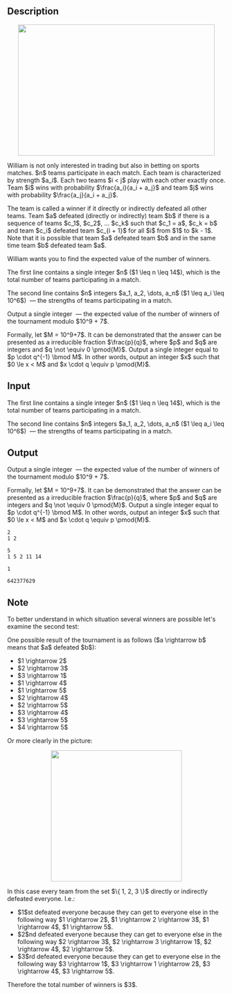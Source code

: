 ## Description

<div><center> <img class="tex-graphics" height="302px" src="file://pbJyKANz.png" style="max-width: 100.0%;max-height: 100.0%;" width="454px"> </center><p>William is not only interested in trading but also in betting on sports matches. $n$ teams participate in each match. Each team is characterized by strength $a_i$. Each two teams $i &lt; j$ play with each other exactly once. Team $i$ wins with probability $\frac{a_i}{a_i + a_j}$ and team $j$ wins with probability $\frac{a_j}{a_i + a_j}$.</p><p>The team is called a winner if it directly or indirectly defeated all other teams. Team $a$ defeated (directly or indirectly) team $b$ if there is a sequence of teams $c_1$, $c_2$, ... $c_k$ such that $c_1 = a$, $c_k = b$ and team $c_i$ defeated team $c_{i + 1}$ for all $i$ from $1$ to $k - 1$. Note that it is possible that team $a$ defeated team $b$ and in the same time team $b$ defeated team $a$.</p><p>William wants you to find the expected value of the number of winners.</p></div><div class="input-specification"><p>The first line contains a single integer $n$ ($1 \leq n \leq 14$), which is the total number of teams participating in a match.</p><p>The second line contains $n$ integers $a_1, a_2, \dots, a_n$ ($1 \leq a_i \leq 10^6$) &nbsp;— the strengths of teams participating in a match.</p></div><div class="output-specification"><p>Output a single integer &nbsp;— the expected value of the number of winners of the tournament modulo $10^9 + 7$.</p><p>Formally, let $M = 10^9+7$. It can be demonstrated that the answer can be presented as a irreducible fraction $\frac{p}{q}$, where $p$ and $q$ are integers and $q \not \equiv 0 \pmod{M}$. Output a single integer equal to $p \cdot q^{-1} \bmod M$. In other words, output an integer $x$ such that $0 \le x &lt; M$ and $x \cdot q \equiv p \pmod{M}$.</p></div>

## Input

<p>The first line contains a single integer $n$ ($1 \leq n \leq 14$), which is the total number of teams participating in a match.</p><p>The second line contains $n$ integers $a_1, a_2, \dots, a_n$ ($1 \leq a_i \leq 10^6$) &nbsp;— the strengths of teams participating in a match.</p>

## Output

<p>Output a single integer &nbsp;— the expected value of the number of winners of the tournament modulo $10^9 + 7$.</p><p>Formally, let $M = 10^9+7$. It can be demonstrated that the answer can be presented as a irreducible fraction $\frac{p}{q}$, where $p$ and $q$ are integers and $q \not \equiv 0 \pmod{M}$. Output a single integer equal to $p \cdot q^{-1} \bmod M$. In other words, output an integer $x$ such that $0 \le x &lt; M$ and $x \cdot q \equiv p \pmod{M}$.</p>





```input1
2
1 2
```




```input2
5
1 5 2 11 14
```




```output1
1
```




```output2
642377629
```



## Note

<p>To better understand in which situation several winners are possible let's examine the second test:</p><p>One possible result of the tournament is as follows ($a \rightarrow b$ means that $a$ defeated $b$):</p><ul> <li> $1 \rightarrow 2$ </li><li> $2 \rightarrow 3$ </li><li> $3 \rightarrow 1$ </li><li> $1 \rightarrow 4$ </li><li> $1 \rightarrow 5$ </li><li> $2 \rightarrow 4$ </li><li> $2 \rightarrow 5$ </li><li> $3 \rightarrow 4$ </li><li> $3 \rightarrow 5$ </li><li> $4 \rightarrow 5$ </li></ul><p>Or more clearly in the picture:</p><center> <img class="tex-graphics" height="302px" src="file://0KZqKnFm.png" style="max-width: 100.0%;max-height: 100.0%;" width="302px"> </center><p>In this case every team from the set $\{ 1, 2, 3 \}$ directly or indirectly defeated everyone. I.e.:</p><ul> <li> $1$st defeated everyone because they can get to everyone else in the following way $1 \rightarrow 2$, $1 \rightarrow 2 \rightarrow 3$, $1 \rightarrow 4$, $1 \rightarrow 5$. </li><li> $2$nd defeated everyone because they can get to everyone else in the following way $2 \rightarrow 3$, $2 \rightarrow 3 \rightarrow 1$, $2 \rightarrow 4$, $2 \rightarrow 5$. </li><li> $3$rd defeated everyone because they can get to everyone else in the following way $3 \rightarrow 1$, $3 \rightarrow 1 \rightarrow 2$, $3 \rightarrow 4$, $3 \rightarrow 5$. </li></ul><p>Therefore the total number of winners is $3$.</p>
